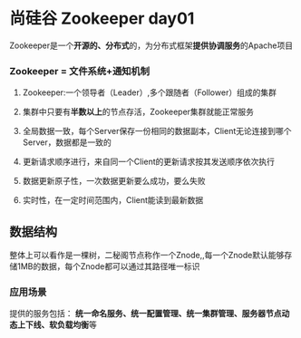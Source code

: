 # 尚硅谷      Zookeeper  day01

Zookeeper是一个**开源的、分布式**的，为分布式框架**提供协调服务**的Apache项目

### Zookeeper = 文件系统+通知机制

1. Zookeeper:一个领导者（Leader）,多个跟随者（Follower）组成的集群
2. 集群中只要有**半数以上**的节点存活，Zookeeper集群就能正常服务
3. 全局数据一致，每个Server保存一份相同的数据副本，Client无论连接到哪个Server，数据都是一致的

4. 更新请求顺序进行，来自同一个Client的更新请求按其发送顺序依次执行
5. 数据更新原子性，一次数据更新要么成功，要么失败
6. 实时性，在一定时间范围内，Client能读到最新数据



## 数据结构

整体上可以看作是一棵树，二秘阁节点称作一个Znode,,每一个Znode默认能够存储1MB的数据，每个Znode都可以通过其路径唯一标识



### 应用场景

提供的服务包括： **统一命名服务、统一配置管理、统一集群管理、服务器节点动态上下线、软负载均衡**等